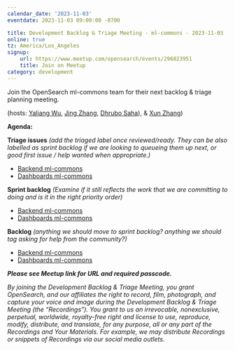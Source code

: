 ```yaml
---
calendar_date: '2023-11-03'
eventdate: 2023-11-03 09:00:00 -0700

title: Development Backlog & Triage Meeting - ml-commons - 2023-11-03
online: true
tz: America/Los_Angeles
signup:
    url: https://www.meetup.com/opensearch/events/296823951
    title: Join on Meetup
category: development
---
```


Join the OpenSearch ml-commons team for their next backlog & triage planning meeting.

(hosts: [Yaliang Wu](https://github.com/ylwu-amzn), [Jing Zhang](https://github.com/jngz-es), [Dhrubo Saha](https://github.com/dhrubo-os)), & [Xun Zhang](https://github.com/Zhangxunmt))

**Agenda:**

**Triage issues** *(add the triaged label once reviewed/ready. They can be also labelled as sprint backlog if we are looking to queueing them up next, or good first issue / help wanted when appropriate.)*

* [Backend ml-commons](https://github.com/opensearch-project/ml-commons/issues)
* [Dashboards ml-commons](https://github.com/opensearch-project/ml-commons-dashboards/issues)

**Sprint backlog** *(Examine if it still reflects the work that we are committing to doing and is it in the right priority order)*

* [Backend ml-commons](https://github.com/opensearch-project/ml-commons/issues)
* [Dashboards ml-commons](https://github.com/opensearch-project/ml-commons-dashboards/issues)

**Backlog** *(anything we should move to sprint backlog? anything we should tag asking for help from the community?)*

* [Backend ml-commons](https://github.com/opensearch-project/ml-commons/issues)
* [Dashboards ml-commons](https://github.com/opensearch-project/ml-commons-dashboards/issues)


***Please see Meetup link for URL and required passcode.***


*By joining the Development Backlog & Triage Meeting, you grant OpenSearch, and our affiliates the right to record, film, photograph, and capture your voice and image during the Development Backlog & Triage Meeting (the “Recordings”). You grant to us an irrevocable, nonexclusive, perpetual, worldwide, royalty-free right and license to use, reproduce, modify, distribute, and translate, for any purpose, all or any part of the Recordings and Your Materials. For example, we may distribute Recordings or snippets of Recordings via our social media outlets.*
